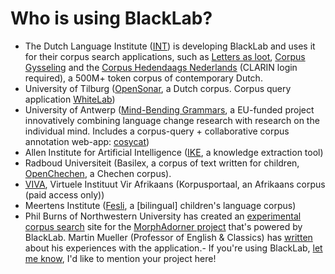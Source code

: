 # Who is using BlackLab?

- The Dutch Language Institute ([INT](http://www.ivdnt.org/)) is developing BlackLab and uses it for their corpus search applications, such as [Letters as loot](http://brievenalsbuit.inl.nl/), [Corpus Gysseling](http://gysseling.corpus.taalbanknederlands.inl.nl/) and the [Corpus Hedendaags Nederlands](http://chn.inl.nl/) (CLARIN login required), a 500M+ token corpus of contemporary Dutch.
- University of Tilburg ([OpenSonar](http://opensonar.inl.nl), a Dutch corpus. Corpus query application [WhiteLab](https://github.com/Taalmonsters/WhiteLab2.0))
- University of Antwerp ([Mind-Bending Grammars](https://www.uantwerpen.be/en/projects/mind-bending-grammars/), a EU-funded project innovatively combining language change research with research on the individual mind. Includes a corpus-query + collaborative corpus annotation web-app: [cosycat](https://github.com/emanjavacas/cosycat))
- Allen Institute for Artificial Intelligence ([IKE](https://www.overleaf.com/articles/machine-teaching-for-information-extraction/hxxcqzwmpvdf/viewer.pdf), a knowledge extraction tool)
- Radboud Universiteit (Basilex, a corpus of text written for children, [OpenChechen](http://corpus-studio-web.cttnww-meertens.vm.surfsara.nl/openchechen/), a Chechen corpus).
- [VIVA](http://viva-afrikaans.org/), Virtuele Instituut Vir Afrikaans (Korpusportaal, an Afrikaans corpus (paid access only))
- Meertens Institute ([Fesli](http://yago.meertens.knaw.nl/apache/Fesli/), a [bilingual] children's language corpus)
- Phil Burns of Northwestern University has created an [experimental corpus search](http://devadorner.northwestern.edu/corpussearch/ "http://devadorner.northwestern.edu/corpussearch/") site for the [MorphAdorner project](https://bitbucket.org/pibburns/morphadorner) that's powered by BlackLab. Martin Mueller (Professor of English & Classics) has [written](https://scalablereading.northwestern.edu/2013/07/23/blacklab-searching-a-tcp-corpus-by-linguistic-and-structural-criteriq/) about his experiences with the application.-   If you're using BlackLab, [let me know](mailto:jan.niestadt@ivdnt.org), I'd like to mention your project here!
